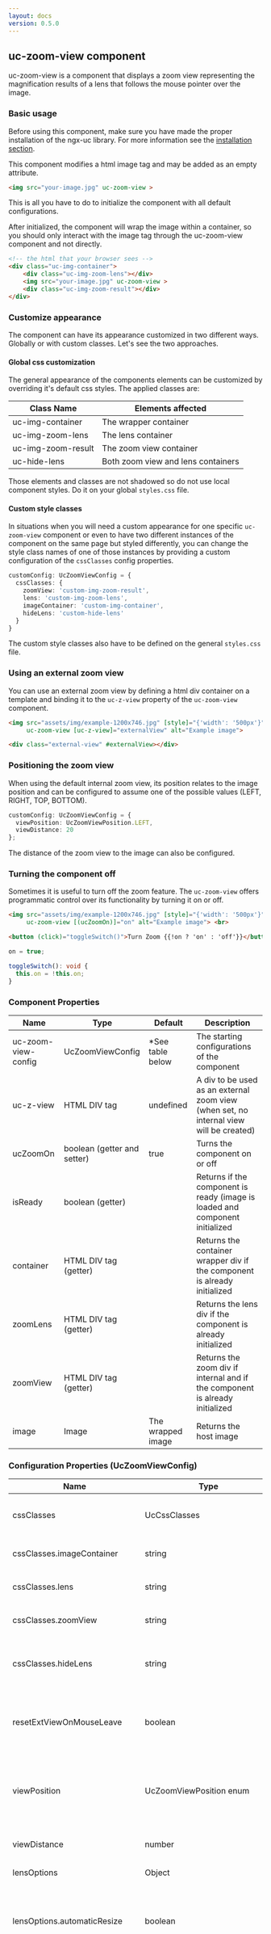 ```yaml
---
layout: docs
version: 0.5.0
---
```


## uc-zoom-view component

uc-zoom-view is a component that displays a zoom view representing the magnification results of a lens
that follows the mouse pointer over the image.

### Basic usage

Before using this component, make sure you have made the proper installation of the
ngx-uc library. For more information see the [installation section](./index.html#installation).

This component modifies a html image tag and may be added as an empty attribute.

```html
<img src="your-image.jpg" uc-zoom-view >
```
This is all you have to do to initialize the component with all default configurations.

After initialized, the component will wrap the image within a container, so you should 
only interact with the image tag through the uc-zoom-view component and not directly.

```html
<!-- the html that your browser sees -->
<div class="uc-img-container">
    <div class="uc-img-zoom-lens"></div>
    <img src="your-image.jpg" uc-zoom-view >
    <div class="uc-img-zoom-result"></div>
</div>
```

### Customize appearance

The component can have its appearance customized in two different ways. Globally or with custom classes. Let's see the two approaches.

#### Global css customization

The general appearance of the components elements can be customized by overriding it's default css styles. The applied classes are: 

| Class Name                    | Elements affected                  |
| ------------------------------|------------------------------------|
| uc-img-container              | The wrapper container              |
| uc-img-zoom-lens              | The lens container                 |
| uc-img-zoom-result            | The zoom view container            |
| uc-hide-lens                  | Both zoom view and lens containers |

Those elements and classes are not shadowed so do not use local component styles. Do it on your global `styles.css` file.

#### Custom style classes

In situations when you will need a custom appearance for one specific `uc-zoom-view` component or even to have two different instances of the component
on the same page but styled differently, you can change the style class names of one of those instances by providing a custom configuration of the
`cssClasses` config properties.

```typescript
customConfig: UcZoomViewConfig = {
  cssClasses: {
    zoomView: 'custom-img-zoom-result',
    lens: 'custom-img-zoom-lens', 
    imageContainer: 'custom-img-container',
    hideLens: 'custom-hide-lens'
  }
}
```

The custom style classes also have to be defined on the general `styles.css` file.

### Using an external zoom view

You can use an external zoom view by defining a html div container on a template and binding it to the `uc-z-view` property of the `uc-zoom-view` component.

```html
<img src="assets/img/example-1200x746.jpg" [style]="{'width': '500px'}"
     uc-zoom-view [uc-z-view]="externalView" alt="Example image">

<div class="external-view" #externalView></div>
```

### Positioning the zoom view

When using the default internal zoom view, its position relates to the image position and can be configured to assume one of the possible 
values (LEFT, RIGHT, TOP, BOTTOM).

```typescript
customConfig: UcZoomViewConfig = {
  viewPosition: UcZoomViewPosition.LEFT,
  viewDistance: 20
};
```
The distance of the zoom view to the image can also be configured.

### Turning the component off

Sometimes it is useful to turn off the zoom feature. The `uc-zoom-view` offers programmatic  control over its functionality by turning it on or off.

```html
<img src="assets/img/example-1200x746.jpg" [style]="{'width': '500px'}"  
     uc-zoom-view [(ucZoomOn)]="on" alt="Example image"> <br>

<button (click)="toggleSwitch()">Turn Zoom {{!on ? 'on' : 'off'}}</button>
```

```typescript
on = true;

toggleSwitch(): void {
  this.on = !this.on;
}
```



### Component Properties

| Name                        | Type                    | Default              | Description                                                           |
|-----------------------------|-------------------------|----------------------|-----------------------------------------------------------------------|
| uc-zoom-view-config         | UcZoomViewConfig        | *See table below     | The starting configurations of the component                          |
| uc-z-view                   | HTML DIV tag            | undefined            | A div to be used as an external zoom view (when set, no internal view will be created) |
| ucZoomOn                    | boolean (getter and setter) | true                 | Turns the component on or off                                         |
| isReady                     | boolean (getter)        |                      | Returns if the component is ready (image is loaded and component initialized |
| container                   | HTML DIV tag (getter)   |                      | Returns the container wrapper div if the component is already initialized |
| zoomLens                    | HTML DIV tag (getter)   |                      | Returns the lens div if the component is already initialized           |
| zoomView                    | HTML DIV tag (getter)   |                      | Returns the zoom div if internal and if the component is already initialized |
| image                       | Image                   | The wrapped image    | Returns the host image                                                 |

### Configuration Properties (UcZoomViewConfig)

| Name                        | Type                    | Default              | Description                                                                  |
|-----------------------------|-------------------------|----------------------|------------------------------------------------------------------------------|
| cssClasses                  | UcCssClasses            | *see below           | Css class names to use on the components                                     |
| cssClasses.imageContainer   | string                  | 'uc-img-container'   | The class of the wrapper container div                                       |
| cssClasses.lens             | string                  | 'uc-img-zoom-lens'   | The class of the lens div                                                    |
| cssClasses.zoomView         | string                  | 'uc-img-zoom-result' | The class of the zoom view div                                               |
| cssClasses.hideLens         | string                  | 'uc-hide-lens'       | The class used in the hidden lens and view when the zoom is turned off       |
| resetExtViewOnMouseLeave    | boolean                 | true                 | If the external zoom view should be reset on mouse leave (only for external view) |
| viewPosition                | UcZoomViewPosition enum | RIGHT                | The zoom view position relative to the host image (possible values are: LEFT, RIGHT, TOP, BOTTOM) |
| viewDistance                | number                  | 0                    | The zoom view distance from the host image                                   |
| lensOptions                 | Object                  | *see below           | The lens option                                                              |
| lensOptions.automaticResize | boolean                 | true                 | If the lens dimensions will be automatically resized if hte host image gets resized |
| lensOptions.sizeProportion  | number &#124; 'inferred' | 'inferred'           | The size proportion related to the host image to be used to resize the lens when automatic resize is turned on |
| lensOptions.baseProportionType | UcZoomViewLensProportionType | WIDTH         | The base proportion type when resizing lens (possible values are: WIDTH, HEIGHT, BIGGER_SIZE, SMALLER_SIZE) |
| autoInitialize              | boolean                 | true                 | If the uc-zoom-view will automatically initialize on view initialization     |

### Methods

| Name                             | Description                                                                  |
|----------------------------------|------------------------------------------------------------------------------|
| initialize                       | Initializes the component if not initialized yet, else do nothing            |

### Events 

| Name                 | Type                 | Event properties                  | Description                                                          |
|----------------------|----------------------|-----------------------------------|----------------------------------------------------------------------|
| ucZoomOnChange       | boolean              | -                                 | Invoked if the uc-zoom-view component is turned on or off            |
| lensPosition         | UcCoordinates        | {x: number, y: number}            | Invoked when the lens position changes while mouse is over           |
| ready                | UcZoomViewReadyEvent | component: UcZoomViewComponent    | Invoked when the component is ready (image loaded and component initialized) |
| zoomStarted          | -                    | -                                 | Invoked when the zoom has started                                    |
| zoomEnded            | -                    | -                                 | Invoked when the zoom has sopped                                     |
| imageSrcChanged      | UcZoomViewImageSourceChangedEvent | newValue: string, oldValue: string | Invoked when the src property of the host image has changed |
| resizeLensDimensions | UcZoomViewResizeLensDimensionsEvent | newValue: number, oldValue: number &#124; null | Invoked when the lens dimensions were resized |

## Examples ##

A [live demo of the uc-zoom-view component](https://fabio-blanco.github.io/ngx-uc-example/zoom-view) is available to demonstrate
usage examples of the ngx-uc library components. The [source code of the examples](https://github.com/fabio-blanco/ngx-uc-example)
is also available if you want to take a look.

